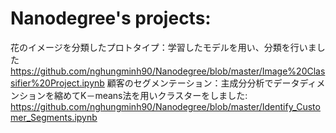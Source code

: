 # Nanodegree's projects: 

花のイメージを分類したプロトタイプ：学習したモデルを用い、分類を行いました
https://github.com/nghungminh90/Nanodegree/blob/master/Image%20Classifier%20Project.ipynb
顧客のセグメンテーション：主成分分析でデータディメンションを縮めてK－means法を用いクラスターをしました:
https://github.com/nghungminh90/Nanodegree/blob/master/Identify_Customer_Segments.ipynb

